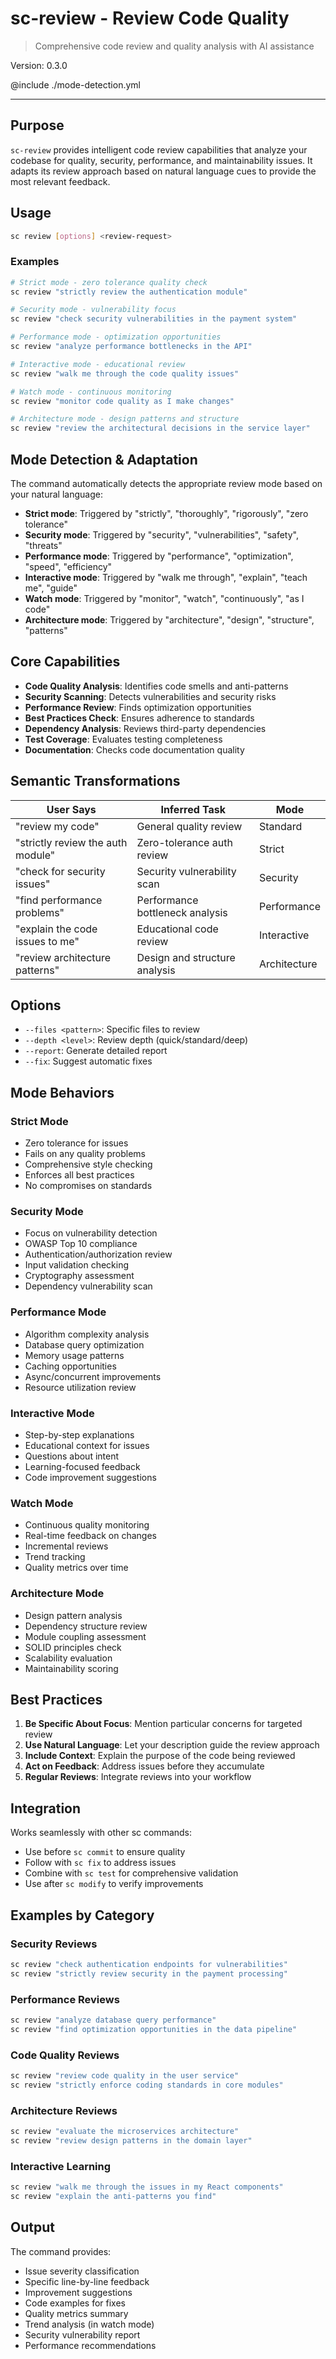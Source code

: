 # sc-review - Review Code Quality

> Comprehensive code review and quality analysis with AI assistance

Version: 0.3.0

@include ./mode-detection.yml

---

## Purpose

`sc-review` provides intelligent code review capabilities that analyze your
codebase for quality, security, performance, and maintainability issues. It
adapts its review approach based on natural language cues to provide the most
relevant feedback.

## Usage

```bash
sc review [options] <review-request>
```

### Examples

```bash
# Strict mode - zero tolerance quality check
sc review "strictly review the authentication module"

# Security mode - vulnerability focus
sc review "check security vulnerabilities in the payment system"

# Performance mode - optimization opportunities
sc review "analyze performance bottlenecks in the API"

# Interactive mode - educational review
sc review "walk me through the code quality issues"

# Watch mode - continuous monitoring
sc review "monitor code quality as I make changes"

# Architecture mode - design patterns and structure
sc review "review the architectural decisions in the service layer"
```

## Mode Detection & Adaptation

The command automatically detects the appropriate review mode based on your
natural language:

- **Strict mode**: Triggered by "strictly", "thoroughly", "rigorously", "zero
  tolerance"
- **Security mode**: Triggered by "security", "vulnerabilities", "safety",
  "threats"
- **Performance mode**: Triggered by "performance", "optimization", "speed",
  "efficiency"
- **Interactive mode**: Triggered by "walk me through", "explain", "teach me",
  "guide"
- **Watch mode**: Triggered by "monitor", "watch", "continuously", "as I code"
- **Architecture mode**: Triggered by "architecture", "design", "structure",
  "patterns"

## Core Capabilities

- **Code Quality Analysis**: Identifies code smells and anti-patterns
- **Security Scanning**: Detects vulnerabilities and security risks
- **Performance Review**: Finds optimization opportunities
- **Best Practices Check**: Ensures adherence to standards
- **Dependency Analysis**: Reviews third-party dependencies
- **Test Coverage**: Evaluates testing completeness
- **Documentation**: Checks code documentation quality

## Semantic Transformations

| User Says                         | Inferred Task                   | Mode         |
| --------------------------------- | ------------------------------- | ------------ |
| "review my code"                  | General quality review          | Standard     |
| "strictly review the auth module" | Zero-tolerance auth review      | Strict       |
| "check for security issues"       | Security vulnerability scan     | Security     |
| "find performance problems"       | Performance bottleneck analysis | Performance  |
| "explain the code issues to me"   | Educational code review         | Interactive  |
| "review architecture patterns"    | Design and structure analysis   | Architecture |

## Options

- `--files <pattern>`: Specific files to review
- `--depth <level>`: Review depth (quick/standard/deep)
- `--report`: Generate detailed report
- `--fix`: Suggest automatic fixes

## Mode Behaviors

### Strict Mode

- Zero tolerance for issues
- Fails on any quality problems
- Comprehensive style checking
- Enforces all best practices
- No compromises on standards

### Security Mode

- Focus on vulnerability detection
- OWASP Top 10 compliance
- Authentication/authorization review
- Input validation checking
- Cryptography assessment
- Dependency vulnerability scan

### Performance Mode

- Algorithm complexity analysis
- Database query optimization
- Memory usage patterns
- Caching opportunities
- Async/concurrent improvements
- Resource utilization review

### Interactive Mode

- Step-by-step explanations
- Educational context for issues
- Questions about intent
- Learning-focused feedback
- Code improvement suggestions

### Watch Mode

- Continuous quality monitoring
- Real-time feedback on changes
- Incremental reviews
- Trend tracking
- Quality metrics over time

### Architecture Mode

- Design pattern analysis
- Dependency structure review
- Module coupling assessment
- SOLID principles check
- Scalability evaluation
- Maintainability scoring

## Best Practices

1. **Be Specific About Focus**: Mention particular concerns for targeted review
2. **Use Natural Language**: Let your description guide the review approach
3. **Include Context**: Explain the purpose of the code being reviewed
4. **Act on Feedback**: Address issues before they accumulate
5. **Regular Reviews**: Integrate reviews into your workflow

## Integration

Works seamlessly with other sc commands:

- Use before `sc commit` to ensure quality
- Follow with `sc fix` to address issues
- Combine with `sc test` for comprehensive validation
- Use after `sc modify` to verify improvements

## Examples by Category

### Security Reviews

```bash
sc review "check authentication endpoints for vulnerabilities"
sc review "strictly review security in the payment processing"
```

### Performance Reviews

```bash
sc review "analyze database query performance"
sc review "find optimization opportunities in the data pipeline"
```

### Code Quality Reviews

```bash
sc review "review code quality in the user service"
sc review "strictly enforce coding standards in core modules"
```

### Architecture Reviews

```bash
sc review "evaluate the microservices architecture"
sc review "review design patterns in the domain layer"
```

### Interactive Learning

```bash
sc review "walk me through the issues in my React components"
sc review "explain the anti-patterns you find"
```

## Output

The command provides:

- Issue severity classification
- Specific line-by-line feedback
- Improvement suggestions
- Code examples for fixes
- Quality metrics summary
- Trend analysis (in watch mode)
- Security vulnerability report
- Performance recommendations

